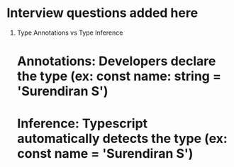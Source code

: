 # Interview questions added here

1. Type Annotations vs Type Inference
    # Annotations:  Developers declare the type (ex: const name: string = 'Surendiran S')
    # Inference:    Typescript automatically detects the type (ex: const name = 'Surendiran S')